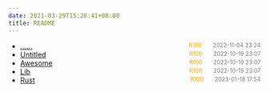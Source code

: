 ```yaml
---
date: 2021-03-29T15:26:41+08:00
title: README
---
```


- [......]()<span style="font-size:.8em;float:right"><span style="color:orange">R100</span><span style="padding-left:2em;color:gray;">2022-11-04 23:24</span></span>
- [Untitled](Untitled)<span style="font-size:.8em;float:right"><span style="color:orange">R100</span><span style="padding-left:2em;color:gray;">2022-10-19 23:07</span></span>
- [Awesome](awesome)<span style="font-size:.8em;float:right"><span style="color:orange">R100</span><span style="padding-left:2em;color:gray;">2022-10-19 23:07</span></span>
- [Lib](lib)<span style="font-size:.8em;float:right"><span style="color:orange">R100</span><span style="padding-left:2em;color:gray;">2022-10-19 23:07</span></span>
- [Rust](rust)<span style="font-size:.8em;float:right"><span style="color:orange">R100</span><span style="padding-left:2em;color:gray;">2023-01-18 17:54</span></span>
